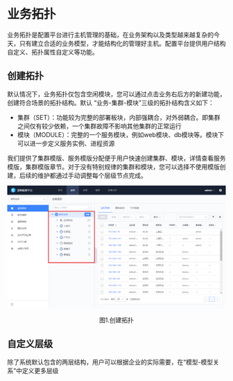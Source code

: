 # 业务拓扑

业务拓扑是配置平台进行主机管理的基础，在业务架构以及类型越来越复杂的今天，只有建立合适的业务模型，才能结构化的管理好主机。配置平台提供用户结构自定义、拓扑属性自定义等功能。


## 创建拓扑

默认情况下，业务拓扑仅包含空闲模块，您可以通过点击业务右后方的新建功能，创建符合场景的拓扑结构。默认 “业务-集群-模块”三级的拓扑结构含义如下：

- 集群（SET）：功能较为完整的部署板块，内部强耦合，对外弱耦合。即集群之间仅有较少依赖，一个集群故障不影响其他集群的正常运行
- 模块（MODULE）：完整的一个服务模块，例如web模块、db模块等。模块下可以进一步定义服务实例、进程资源

我们提供了集群模版、服务模版分配便于用户快速创建集群、模块，详情查看服务模版，集群模版章节。对于没有特别规律的集群和模块，您可以选择不使用模版创建，后续的维护都通过手动调整每个层级节点完成。

![1579158593792](../media/1579158593792.png)
<center>图1.创建拓扑</center>


## 自定义层级

除了系统默认包含的两层结构，用户可以根据企业的实际需要，在“模型-模型关系”中定义更多层级
